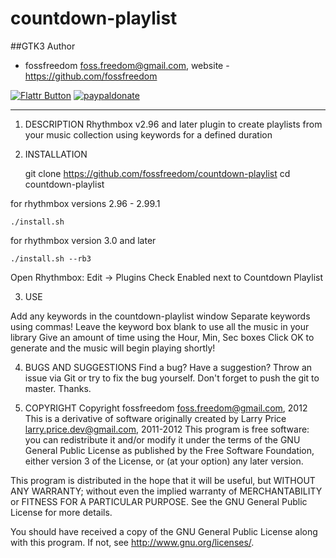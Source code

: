 countdown-playlist
==================

##GTK3 Author

 - fossfreedom <foss.freedom@gmail.com>, website - https://github.com/fossfreedom

[![Flattr Button](http://api.flattr.com/button/button-compact-static-100x17.png "Flattr This!")](https://flattr.com/thing/1237141/fossfreedomcountdown-playlist-on-GitHub "fossfreedom")  [![paypaldonate](https://www.paypalobjects.com/en_GB/i/btn/btn_donate_SM.gif)](https://www.paypal.com/cgi-bin/webscr?cmd=_s-xclick&hosted_button_id=KBV682WJ3BDGL)

------------

1. DESCRIPTION
Rhythmbox v2.96 and later plugin to create playlists from your music collection using keywords for a defined duration

2. INSTALLATION

    git clone https://github.com/fossfreedom/countdown-playlist
    cd countdown-playlist

for rhythmbox versions 2.96 - 2.99.1

    ./install.sh

for rhythmbox version 3.0 and later

    ./install.sh --rb3

Open Rhythmbox:
	Edit -> Plugins
	Check Enabled next to Countdown Playlist

3. USE

Add any keywords in the countdown-playlist window
    Separate keywords using commas!
    Leave the keyword box blank to use all the music in your library
Give an amount of time using the Hour, Min, Sec boxes
Click OK to generate and the music will begin playing shortly!

4. BUGS AND SUGGESTIONS
Find a bug? Have a suggestion? Throw an issue via Git or try to fix the bug yourself. 
Don't forget to push the git to master. Thanks.

5. COPYRIGHT
Copyright fossfreedom <foss.freedom@gmail.com>, 2012 
This is a derivative of software originally created by
Larry Price <larry.price.dev@gmail.com>, 2011-2012 
This program is free software: you can redistribute it
and/or modify it under the terms of the GNU General Public License as
published by the Free Software Foundation, either version 3 of the
License, or (at your option) any later version.

This program is distributed in the hope that it will be useful, but
WITHOUT ANY WARRANTY; without even the implied warranty of
MERCHANTABILITY or FITNESS FOR A PARTICULAR PURPOSE.  See the GNU
General Public License for more details.

You should have received a copy of the GNU General Public License
along with this program.  If not, see <http://www.gnu.org/licenses/>.
